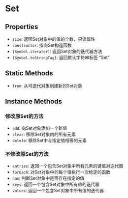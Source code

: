 # Set

## Properties

- `size`: 返回Set对象中的值的个数，只读属性
- `constructor`: 指向Set构造函数
- `[Symbol.iterator]`: 返回Set对象的迭代器方法
- `[Symbol.toStringTag]`: 返回默认字符串标签 "Set"

## Static Methods

- `from`: 从可迭代对象创建新的Set对象

## Instance Methods

### 修改原Set的方法

- `add`: 向Set对象添加一个新值
- `clear`: 移除Set对象内的所有元素
- `delete`: 移除Set中与指定值相等的元素

### 不修改原Set的方法

- `entries`: 返回一个包含Set对象中所有元素的键值对迭代器
- `forEach`: 对Set对象中的每个值执行一次给定的函数
- `has`: 判断Set对象中是否存在指定的值
- `keys`: 返回一个包含Set对象中所有值的迭代器
- `values`: 返回一个包含Set对象中所有值的迭代器 